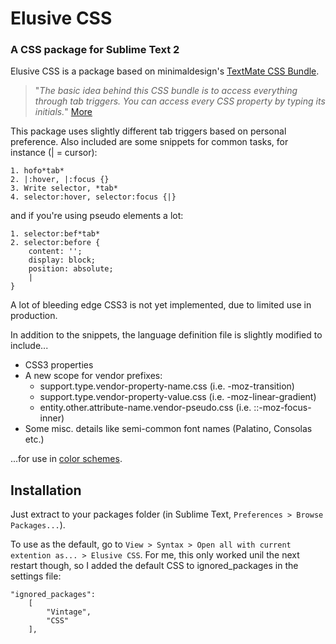 Elusive CSS
===========

### A CSS package for Sublime Text 2

Elusive CSS is a package based on minimaldesign's [TextMate CSS Bundle](https://github.com/minimaldesign/mCSS.tmbundle).

> "*The basic idea behind this CSS bundle is to access everything through tab triggers. You can access every CSS property by typing its initials.*" [More](http://minimaldesign.net/downloads/tools/textmate-css-bundle)

This package uses slightly different tab triggers based on personal preference. Also included are some snippets for common tasks, for instance (| = cursor):

	1. hofo*tab*
	2. |:hover, |:focus {}
	3. Write selector, *tab*
	4. selector:hover, selector:focus {|}

and if you're using pseudo elements a lot:

	1. selector:bef*tab*
	2. selector:before {
		content: '';
		display: block;
		position: absolute;
		|
	}

A lot of bleeding edge CSS3 is not yet implemented, due to limited use in production.

In addition to the snippets, the language definition file is slightly modified to include...

+ CSS3 properties
+ A new scope for vendor prefixes:
	+ support.type.vendor-property-name.css (i.e. -moz-transition)
	+ support.type.vendor-property-value.css (i.e. -moz-linear-gradient)
	+ entity.other.attribute-name.vendor-pseudo.css (i.e. ::-moz-focus-inner)
+ Some misc. details like semi-common font names (Palatino, Consolas etc.)

...for use in [color schemes](https://github.com/elusiveunit/Peachy-Afternoon).

Installation
------------

Just extract to your packages folder (in Sublime Text, `Preferences > Browse Packages...`).

To use as the default, go to `View > Syntax > Open all with current extention as... > Elusive CSS`. For me, this only worked unil the next restart though, so I added the default CSS to ignored_packages in the settings file:

	"ignored_packages":
		[
			"Vintage",
			"CSS"
		],